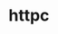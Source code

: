 # httpc

<!--

TODO
- make sure logging req/res is consistent with reality (re-printing outside of Fprint)
- implement timeout in client
- add verbose-aware logger for httpfs (red/stderr errors would be nice)
- implement file read/write in httpfs
- add more status codes/messages

file:///home/g-harel/go/src/github.com/g-harel/http/httpc/assignment.pdf
https://www.w3.org/Protocols/HTTP/1.0/spec.html

http://aimanhanna.com/concordia/comp445/index.htm
https://about.sourcegraph.com/go/gophercon-2018-implementing-a-network-protocol-in-go/

 -->

